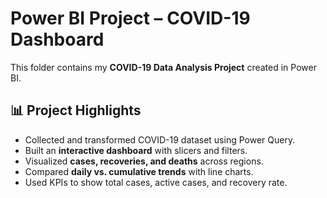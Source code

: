 # Power BI Project – COVID-19 Dashboard  

This folder contains my **COVID-19 Data Analysis Project** created in Power BI.  

## 📊 Project Highlights  
- Collected and transformed COVID-19 dataset using Power Query.  
- Built an **interactive dashboard** with slicers and filters.  
- Visualized **cases, recoveries, and deaths** across regions.  
- Compared **daily vs. cumulative trends** with line charts.  
- Used KPIs to show total cases, active cases, and recovery rate.
